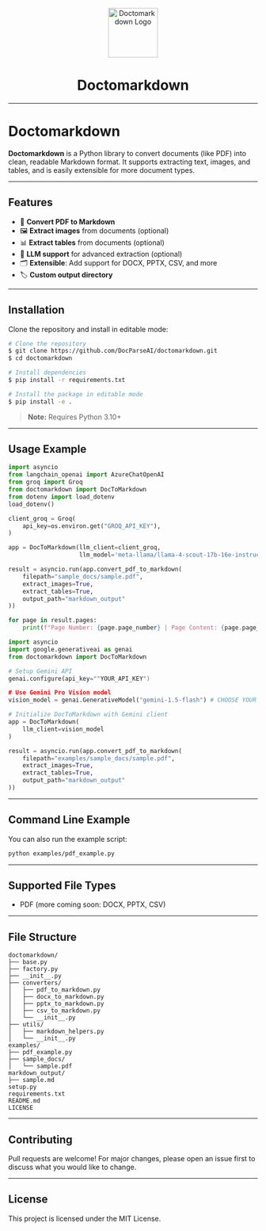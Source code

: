 <!-- Logo and Title -->
<p align="center">
  <img src="https://img.icons8.com/ios-filled/100/000000/markdown.png" alt="Doctomarkdown Logo" width="100"/>
</p>

<h1 align="center">Doctomarkdown</h1>

---

# Doctomarkdown

**Doctomarkdown** is a Python library to convert documents (like PDF) into clean, readable Markdown format. It supports extracting text, images, and tables, and is easily extensible for more document types.

---

## Features

- 📄 **Convert PDF to Markdown**
- 🖼️ **Extract images** from documents (optional)
- 📊 **Extract tables** from documents (optional)
- 🤖 **LLM support** for advanced extraction (optional)
- 🗂️ **Extensible**: Add support for DOCX, PPTX, CSV, and more
- 🏷️ **Custom output directory**

---

## Installation

Clone the repository and install in editable mode:

```bash
# Clone the repository
$ git clone https://github.com/DocParseAI/doctomarkdown.git
$ cd doctomarkdown

# Install dependencies
$ pip install -r requirements.txt

# Install the package in editable mode
$ pip install -e .
```

> **Note:** Requires Python 3.10+

---

## Usage Example

```python
import asyncio
from langchain_openai import AzureChatOpenAI
from groq import Groq
from doctomarkdown import DocToMarkdown
from dotenv import load_dotenv
load_dotenv()

client_groq = Groq(
    api_key=os.environ.get("GROQ_API_KEY"),
)

app = DocToMarkdown(llm_client=client_groq, 
                    llm_model='meta-llama/llama-4-scout-17b-16e-instruct')

result = asyncio.run(app.convert_pdf_to_markdown(
    filepath="sample_docs/sample.pdf",
    extract_images=True,
    extract_tables=True,
    output_path="markdown_output"
))

for page in result.pages:
    print(f"Page Number: {page.page_number} | Page Content: {page.page_content}")
```


```python
import asyncio
import google.generativeai as genai
from doctomarkdown import DocToMarkdown

# Setup Gemini API
genai.configure(api_key=""YOUR_API_KEY")

# Use Gemini Pro Vision model
vision_model = genai.GenerativeModel("gemini-1.5-flash") # CHOOSE YOUR GOOGLE VISION MODEL

# Initialize DocToMarkdown with Gemini client
app = DocToMarkdown(
    llm_client=vision_model
)

result = asyncio.run(app.convert_pdf_to_markdown(
    filepath="examples/sample_docs/sample.pdf",
    extract_images=True,
    extract_tables=True,
    output_path="markdown_output"
))
```

---

## Command Line Example

You can also run the example script:

```bash
python examples/pdf_example.py
```

---

## Supported File Types

- PDF (more coming soon: DOCX, PPTX, CSV)

---

## File Structure

```
doctomarkdown/
├── base.py
├── factory.py
├── __init__.py
├── converters/
│   ├── pdf_to_markdown.py
│   ├── docx_to_markdown.py
│   ├── pptx_to_markdown.py
│   ├── csv_to_markdown.py
│   └── __init__.py
├── utils/
│   ├── markdown_helpers.py
│   └── __init__.py
examples/
├── pdf_example.py
├── sample_docs/
│   └── sample.pdf
markdown_output/
├── sample.md
setup.py
requirements.txt
README.md
LICENSE
```

---

## Contributing

Pull requests are welcome! For major changes, please open an issue first to discuss what you would like to change.

---

## License

This project is licensed under the MIT License.